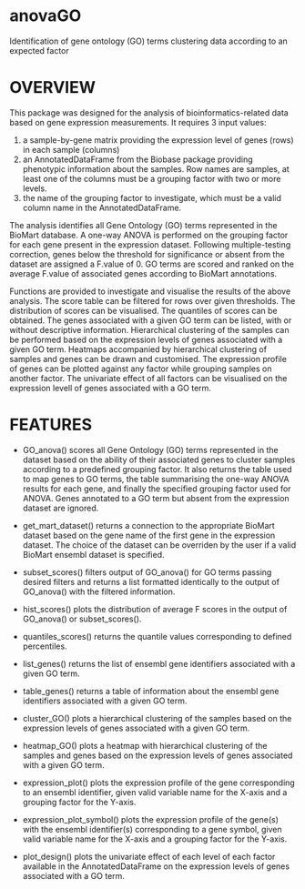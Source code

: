 anovaGO
=======

Identification of gene ontology (GO) terms clustering data according to an expected factor
  
# OVERVIEW

This package was designed for the analysis of bioinformatics-related
data based on gene expression measurements. It requires 3 input
values:

1. a sample-by-gene matrix providing the expression level
of genes (rows) in each sample (columns)
2. an AnnotatedDataFrame from the Biobase package providing phenotypic
information about the samples. Row names are samples, at least one of
the columns must be a grouping factor with two or more levels.
3. the name of the grouping factor to investigate, which must be a valid column name
in the AnnotatedDataFrame.

The analysis identifies all Gene Ontology (GO) terms represented
in the BioMart database. A one-way ANOVA is performed on
the grouping factor for each gene present in the expression dataset.
Following multiple-testing correction, genes below the threshold for
significance or absent from the dataset are assigned a F.value of
0. GO terms are scored and ranked on the average F.value of
associated genes according to BioMart annotations.

Functions are provided to investigate and visualise the results of
the above analysis. The score table can be filtered for rows over
given thresholds. The distribution of scores can be visualised. The
quantiles of scores can be obtained. The genes associated with a
given GO term can be listed, with or without descriptive information.
Hierarchical clustering of the samples can be performed based on the
expression levels of genes associated with a given GO term. Heatmaps
accompanied by hierarchical clustering of samples and genes can be
drawn and customised. The expression profile of genes can be plotted
against any factor while grouping samples on another factor. The 
univariate effect of all factors can be visualised on the expression
levell of genes associated with a GO term.


# FEATURES

  * GO_anova() scores all Gene Ontology (GO) terms represented in
the dataset based on the ability of their associated genes to cluster
samples according to a predefined grouping factor. It also returns
the table used to map genes to GO terms, the table summarising the
one-way ANOVA results for each gene, and finally the specified
grouping factor used for ANOVA. Genes annotated to a GO term but
absent from the expression dataset are ignored.

  * get_mart_dataset() returns a connection to the appropriate BioMart
dataset based on the gene name of the first gene in the expression
dataset. The choice of the dataset can be overriden by the user
if a valid BioMart ensembl dataset is specified.
  
  * subset_scores() filters output of GO_anova() for GO terms passing
desired filters and returns a list formatted identically to the 
output of GO_anova() with the filtered information.

  * hist_scores() plots the distribution of average F scores in the
output of GO_anova() or subset_scores().

  * quantiles_scores() returns the quantile values corresponding
to defined percentiles.

  * list_genes() returns the list of ensembl gene identifiers
associated with a given GO term.

  * table_genes() returns a table of information about the ensembl
gene identifiers associated with  a given GO term.

  * cluster_GO() plots a hierarchical clustering of the samples
based on the expression levels of genes associated with a given
GO term.

  * heatmap_GO() plots a heatmap with hierarchical clustering of
the samples and genes based on the expression levels of genes
associated with a given GO term.

  * expression_plot() plots the expression profile of the gene
corresponding to an ensembl identifier, given valid variable name
for the X-axis and a grouping factor for the Y-axis.

  * expression_plot_symbol() plots the expression profile of the
gene(s) with the ensembl identifier(s) corresponding to a gene
symbol, given valid variable name for the X-axis and a grouping
factor for the Y-axis.

  * plot_design() plots the univariate effect of each level of each
factor available in the AnnotatedDataFrame on the expression levels
of genes associated with a GO term.